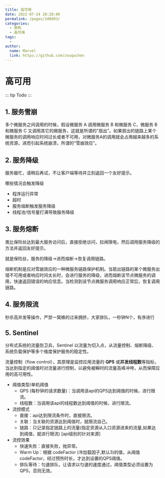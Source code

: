 ```yaml
---
title: 高可用
date: 2022-07-24 20:28:06
permalink: /pages/2d8d93/
categories:
  - 架构
  - 高可用
tags:
  - 
author: 
  name: Marvel
  link: https://github.com/zouquchen
---
```


# 高可用

::: tip Todo
:::

## 1. 服务雪崩

多个微服务之间调用的时候，假设微服务 A 调用微服务 B 和微服务 C，微服务 B 和微服务 C 又调用其它的微服务，这就是所谓的"扇出”。如果扇出的链路上某个微服务的调用响应时间过长或者不可用，对微服务A的调用就会占用越来越多的系统资源，进而引起系统崩溃，所谓的“雪崩效应”。

## 2. 服务降级

服务器忙，请稍后再试，不让客户端等待并立刻返回一个友好提示。

哪些情况会触发降级

- 程序运行异常
- 超时
- 服务熔断触发服务降级
- 线程池/信号量打满导致服务降级

## 3. 服务熔断

类比保险丝达到最大服务访问后，直接拒绝访问，拉闸限电，然后调用服务降级的方法并返回友好提示。

就是保险丝，服务的降级->进而熔断->恢复调用链路。

熔断机制是应对雪崩效应的一种微服务链路保护机制。当扇出链路的某个微服务出错不可用或者响应时间太长时，会进行服务的降级，进而熔断该节点微服务的调用，快速返回错误的响应信息。当检测到该节点微服务调用响应正常后，恢复调用链路。

## 4. 服务限流

秒杀高并发等操作，严禁一窝蜂的过来拥挤，大家排队，一秒钟N个，有序进行

## 5. Sentinel

分布式系统的流量防卫兵，Sentinel 以流量为切入点，从流量控制、熔断降级、系统负载保护等多个维度保护服务的稳定性。

流量控制（flow control），其原理是监控应用流量的 **QPS** 或**并发线程数**等指标，当达到指定的阈值时对流量进行控制，以避免被瞬时的流量高峰冲垮，从而保障应用的高可用性。

- 阈值类型/单机阈值
  - QPS (每秒钟的请求数量)：当调用该api的QPS达到阈值的时候，进行限流。
  - 线程数：当调用该api的线程数达到阈值的时候，进行限流。
- 流控模式
  - 直接：api达到限流条件时，直接限流。
  - 关联：当关联的资源达到阈值时，就限流自己。
  - 链路：只记录指定链路上的流量(指定资源从入口资源进来的流量,如果达到阈值，就进行限流) [api级别的针对来源]
- 流控效果
  - 快速失败：直接失败，抛异常。
  - Warm Up：根据 codeFactor (冷加载因子,默认3)的值，从阈值 codeFactor，经过预热时长，才达到设置的QPS阈值。
  - 排队等待：匀速排队，让请求以匀速的速度通过，阈值类型必须设置为QPS，否则无效。
